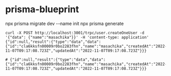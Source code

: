 # prisma-blueprint

npx prisma migrate dev --name init
npx prisma generate


```shell
curl -X POST http://localhost:3001/trpc/user.createOneUser -d '{"data": {"name":"masachika"}}' -H 'content-type: application'
{"id":null,"result":{"type":"data","data":{"id":"cla6kksfn00009r0bo2283fhn","name":"masachika","createdAt":"2022-11-07T09:17:08.723Z","updatedAt":"2022-11-07T09:17:08.723Z"}}}

# {"id":null,"result":{"type":"data","data":{"id":"cla6kksfn00009r0bo2283fhn","name":"masachika","createdAt":"2022-11-07T09:17:08.723Z","updatedAt":"2022-11-07T09:17:08.723Z"}}}

```
